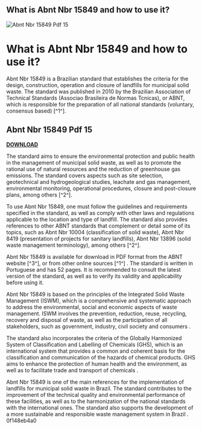 ## What is Abnt Nbr 15849 and how to use it?

 
![Abnt Nbr 15849 Pdf 15](https://encrypted-tbn3.gstatic.com/images?q=tbn:ANd9GcSrq-gE1Zjm1UfUYTCgOVjcZ1MqejYtlnEhVYJ1bNbe6MLbG7HohqoXbr0)

 
# What is Abnt Nbr 15849 and how to use it?
 
Abnt Nbr 15849 is a Brazilian standard that establishes the criteria for the design, construction, operation and closure of landfills for municipal solid waste. The standard was published in 2010 by the Brazilian Association of Technical Standards (Associao Brasileira de Normas Tcnicas), or ABNT, which is responsible for the preparation of all national standards (voluntary, consensus based) [^1^].
 
## Abnt Nbr 15849 Pdf 15


[**DOWNLOAD**](https://www.google.com/url?q=https%3A%2F%2Fgeags.com%2F2tKfR0&sa=D&sntz=1&usg=AOvVaw1XhCFLx4jVYJVgs17iMoGY)

 
The standard aims to ensure the environmental protection and public health in the management of municipal solid waste, as well as to promote the rational use of natural resources and the reduction of greenhouse gas emissions. The standard covers aspects such as site selection, geotechnical and hydrogeological studies, leachate and gas management, environmental monitoring, operational procedures, closure and post-closure plans, among others [^2^].
 
To use Abnt Nbr 15849, one must follow the guidelines and requirements specified in the standard, as well as comply with other laws and regulations applicable to the location and type of landfill. The standard also provides references to other ABNT standards that complement or detail some of its topics, such as Abnt Nbr 10004 (classification of solid waste), Abnt Nbr 8419 (presentation of projects for sanitary landfills), Abnt Nbr 13896 (solid waste management terminology), among others [^2^].
 
Abnt Nbr 15849 is available for download in PDF format from the ABNT website [^3^], or from other online sources [^1^] . The standard is written in Portuguese and has 52 pages. It is recommended to consult the latest version of the standard, as well as to verify its validity and applicability before using it.
  
Abnt Nbr 15849 is based on the principles of the Integrated Solid Waste Management (ISWM), which is a comprehensive and systematic approach to address the environmental, social and economic aspects of waste management. ISWM involves the prevention, reduction, reuse, recycling, recovery and disposal of waste, as well as the participation of all stakeholders, such as government, industry, civil society and consumers .
 
The standard also incorporates the criteria of the Globally Harmonized System of Classification and Labelling of Chemicals (GHS), which is an international system that provides a common and coherent basis for the classification and communication of the hazards of chemical products. GHS aims to enhance the protection of human health and the environment, as well as to facilitate trade and transport of chemicals .
 
Abnt Nbr 15849 is one of the main references for the implementation of landfills for municipal solid waste in Brazil. The standard contributes to the improvement of the technical quality and environmental performance of these facilities, as well as to the harmonization of the national standards with the international ones. The standard also supports the development of a more sustainable and responsible waste management system in Brazil .
 0f148eb4a0

